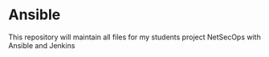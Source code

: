 # Ansible
This repository will maintain all files for my students project NetSecOps with Ansible and Jenkins
